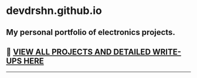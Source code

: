 # devdrshn.github.io
My personal portfolio of electronics projects.
---
## 🚀 [VIEW ALL PROJECTS AND DETAILED WRITE-UPS HERE](/projects/) 
---
